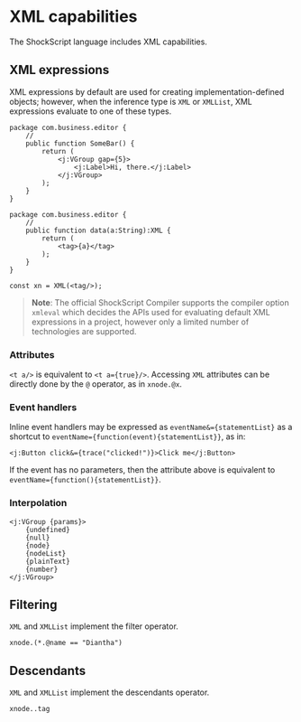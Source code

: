 # XML capabilities

The ShockScript language includes XML capabilities.

## XML expressions

XML expressions by default are used for creating implementation-defined objects; however, when the inference type is `XML` or `XMLList`, XML expressions evaluate to one of these types.

```
package com.business.editor {
    //
    public function SomeBar() {
        return (
            <j:VGroup gap={5}>
                <j:Label>Hi, there.</j:Label>
            </j:VGroup>
        );
    }
}

package com.business.editor {
    //
    public function data(a:String):XML {
        return (
            <tag>{a}</tag>
        );
    }
}

const xn = XML(<tag/>);
```

> **Note**: The official ShockScript Compiler supports the compiler option `xmleval` which decides the APIs used for evaluating default XML expressions in a project, however only a limited number of technologies are supported.

### Attributes

`<t a/>` is equivalent to `<t a={true}/>`. Accessing `XML` attributes can be directly done by the `@` operator, as in `xnode.@x`.

### Event handlers

Inline event handlers may be expressed as `eventName&={statementList}` as a shortcut to `eventName={function(event){statementList}}`, as in:

```
<j:Button click&={trace("clicked!")}>Click me</j:Button>
```

If the event has no parameters, then the attribute above is equivalent to `eventName={function(){statementList}}`.

### Interpolation

```
<j:VGroup {params}>
    {undefined}
    {null}
    {node}
    {nodeList}
    {plainText}
    {number}
</j:VGroup>
```

## Filtering

`XML` and `XMLList` implement the filter operator.

```
xnode.(*.@name == "Diantha")
```

## Descendants

`XML` and `XMLList` implement the descendants operator.

```
xnode..tag
```
